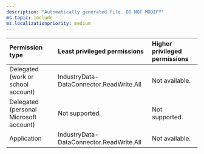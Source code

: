 ```yaml
---
description: "Automatically generated file. DO NOT MODIFY"
ms.topic: include
ms.localizationpriority: medium
---
```


|Permission type|Least privileged permissions|Higher privileged permissions|
|:---|:---|:---|
|Delegated (work or school account)|IndustryData-DataConnector.ReadWrite.All|Not available.|
|Delegated (personal Microsoft account)|Not supported.|Not supported.|
|Application|IndustryData-DataConnector.ReadWrite.All|Not available.|

